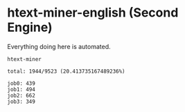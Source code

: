 # htext-miner-english (Second Engine)

Everything doing here is automated.

```
htext-miner

total: 1944/9523 (20.413735167489236%)

job0: 439
job1: 494
job2: 662
job3: 349
```